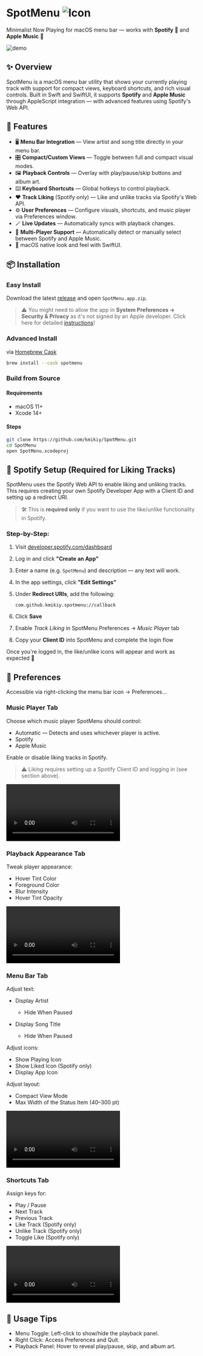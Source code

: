 # SpotMenu ![Icon](https://github.com/user-attachments/assets/704ed30e-3995-4bf0-b33d-07e0291bc027)

Minimalist Now Playing for macOS menu bar — works with **Spotify** 🎵 and **Apple Music** 🍎

![demo](https://github.com/user-attachments/assets/4b6b8e15-7180-44f1-abf7-796566a02fbb)

## ✨ Overview

SpotMenu is a macOS menu bar utility that shows your currently playing track with support for compact views, keyboard shortcuts, and rich visual controls. Built in Swift and SwiftUI, it supports **Spotify** and **Apple Music** through AppleScript integration — with advanced features using Spotify's Web API.

## 🔧 Features

- 🖥️ **Menu Bar Integration** — View artist and song title directly in your menu bar.
- 🎛️ **Compact/Custom Views** — Toggle between full and compact visual modes.
- 🖼️ **Playback Controls** — Overlay with play/pause/skip buttons and album art.
- ⌨️ **Keyboard Shortcuts** — Global hotkeys to control playback.
- ❤️ **Track Liking** (Spotify only) — Like and unlike tracks via Spotify's Web API.
- ⚙️ **User Preferences** — Configure visuals, shortcuts, and music player via Preferences window.
- 🪄 **Live Updates** — Automatically syncs with playback changes.
- 🔁 **Multi-Player Support** — Automatically detect or manually select between Spotify and Apple Music.
- 🍎 macOS native look and feel with SwiftUI.

## 📦 Installation

### Easy Install

Download the latest [release](https://github.com/kmikiy/SpotMenu/releases) and open `SpotMenu.app.zip`.

> ⚠️ You might need to allow the app in **System Preferences → Security & Privacy** as it's not signed by an Apple developer. Click here for detailed [instructions](https://support.apple.com/kb/PH25088?locale=en_US)!

### Advanced Install

via [Homebrew Cask](https://formulae.brew.sh/cask/)

```sh
brew install --cask spotmenu
```

### Build from Source

#### Requirements

- macOS 11+
- Xcode 14+

#### Steps

```bash
git clone https://github.com/kmikiy/SpotMenu.git
cd SpotMenu
open SpotMenu.xcodeproj
```

## 🔑 Spotify Setup (Required for Liking Tracks)

SpotMenu uses the Spotify Web API to enable liking and unliking tracks. This requires creating your own Spotify Developer App with a Client ID and setting up a redirect URI.

> 🛠️ This is **required only** if you want to use the like/unlike functionality in Spotify.

### Step-by-Step:

1. Visit [developer.spotify.com/dashboard](https://developer.spotify.com/dashboard)
2. Log in and click **"Create an App"**
3. Enter a name (e.g. `SpotMenu`) and description — any text will work.
4. In the app settings, click **"Edit Settings"**
5. Under **Redirect URIs**, add the following:

   ```
   com.github.kmikiy.spotmenu://callback
   ```

6. Click **Save**
7. Enable _Track Liking_ in SpotMenu Preferences → _Music Player_ tab
8. Copy your **Client ID** into SpotMenu and complete the login flow

Once you're logged in, the like/unlike icons will appear and work as expected 🎉

## 🎨 Preferences

Accessible via right-clicking the menu bar icon → Preferences…

### Music Player Tab

Choose which music player SpotMenu should control:

- Automatic — Detects and uses whichever player is active.
- Spotify
- Apple Music

Enable or disable liking tracks in Spotify.

> ⚠️ Liking requires setting up a Spotify Client ID and logging in (see section above).

![Music Player Preferences](https://github.com/kmikiy/SpotMenu/raw/refs/heads/master/assets/media/music-player-preferences.mov)

### Playback Appearance Tab

Tweak player appearance:

- Hover Tint Color
- Foreground Color
- Blur Intensity
- Hover Tint Opacity

![Playback Appearance Preferences](https://github.com/kmikiy/SpotMenu/raw/refs/heads/master/assets/media/playback-appearance-preferences.mov)

### Menu Bar Tab

Adjust text:

- Display Artist

  - Hide When Paused

- Display Song Title

  - Hide When Paused

Adjust icons:

- Show Playing Icon
- Show Liked Icon (Spotify only)
- Display App Icon

Adjust layout:

- Compact View Mode
- Max Width of the Status Item (40–300 pt)

![Menu Bar Preferences](https://github.com/kmikiy/SpotMenu/raw/refs/heads/master/assets/media/menu-bar-settings-preferences.mov)

### Shortcuts Tab

Assign keys for:

- Play / Pause
- Next Track
- Previous Track
- Like Track (Spotify only)
- Unlike Track (Spotify only)
- Toggle Like (Spotify only)

![Shortcuts Preferences](https://github.com/kmikiy/SpotMenu/raw/refs/heads/master/assets/media/keyboard-shortcuts-preferences.mov)

## 🧠 Usage Tips

- Menu Toggle: Left-click to show/hide the playback panel.
- Right Click: Access Preferences and Quit.
- Playback Panel: Hover to reveal play/pause, skip, and album art.
